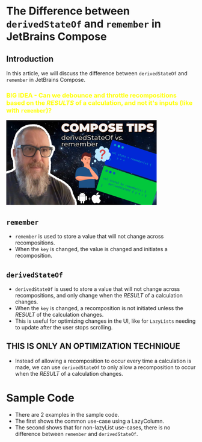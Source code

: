 # The Difference between `derivedStateOf` and `remember` in JetBrains Compose

## Introduction
In this article, we will discuss the difference between `derivedStateOf` and `remember` in JetBrains Compose.

### <span style="color: yellow;">BIG IDEA - Can we debounce and throttle recompositions based on the _RESULTS_ of a calculation, and not it's inputs (like with `remember`)?</span>

[<img src="assets/splash.png" width="400"/>](assets/splash.png)

## `remember`
- `remember` is used to store a value that will not change across recompositions.
- When the `key` is changed, the value is changed and initiates a recomposition.

## `derivedStateOf`
- `derivedStateOf` is used to store a value that will not change across recompositions, and only change
when the _RESULT_ of a calculation changes.
- When the `key` is changed, a recomposition is not initiated unless the _RESULT_ of the calculation changes.
- This is useful for optimizing changes in the UI, like for `LazyLists` needing to update after the user stops scrolling.

## THIS IS ONLY AN OPTIMIZATION TECHNIQUE
- Instead of allowing a recomposition to occur every time a calculation is made, we can use `derivedStateOf` to
only allow a recomposition to occur when the _RESULT_ of a calculation changes.

# Sample Code
- There are 2 examples in the sample code.
- The first shows the common use-case using a LazyColumn.
- The second shows that for non-lazyList use-cases, there is no difference between `remember` and `derivedStateOf`.
